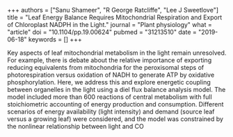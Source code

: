 +++
authors = ["Sanu Shameer", "R George Ratcliffe", "Lee J Sweetlove"]
title = "Leaf Energy Balance Requires Mitochondrial Respiration and Export of Chloroplast NADPH in the Light."
journal = "Plant physiology"
what = "article"
doi = "10.1104/pp.19.00624"
pubmed = "31213510"
date = "2019-06-18"
keywords = []
+++

Key aspects of leaf mitochondrial metabolism in the light remain unresolved. For example, there is debate about the relative importance of exporting reducing equivalents from mitochondria for the peroxisomal steps of photorespiration versus oxidation of NADH to generate ATP by oxidative phosphorylation. Here, we address this and explore energetic coupling between organelles in the light using a diel flux balance analysis model. The model included more than 600 reactions of central metabolism with full stoichiometric accounting of energy production and consumption. Different scenarios of energy availability (light intensity) and demand (source leaf versus a growing leaf) were considered, and the model was constrained by the nonlinear relationship between light and CO
